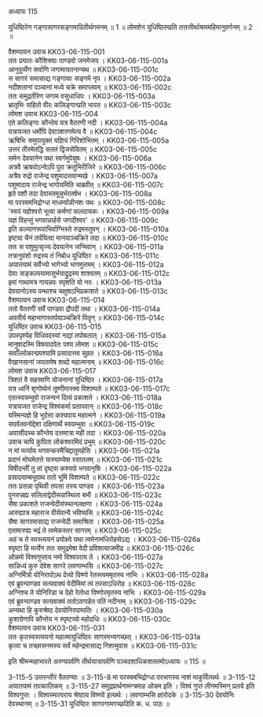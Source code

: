 अध्यायः 115

युधिष्ठिरेण गङ्गासागरसङ्गमादितीर्थगमनम् ॥ 1 ॥ लोमशेन युधिष्ठिरम्प्रति तत्तत्तीर्थाश्रममहिमानुवर्णनम् ॥ 2 ॥

वैशम्पायन उवाच 	KK03-06-115-001  
ततः प्रयातः कौशिक्याः पाण्डवो जनमेजय ।	KK03-06-115-001a  
आनुपूर्व्येण सर्वाणि जगामायतनान्यथ ॥	KK03-06-115-001c  
स सागरं समासाद्य गङ्गायाः सङ्गमे नृप ।	KK03-06-115-002a  
नदीशतानां पञ्चानां मध्ये चक्रे समाप्लवम् ॥	KK03-06-115-002c  
ततः समुद्रतीरेण जगाम वसुधाधिपः ।	KK03-06-115-003a  
भ्रातृभिः सहितो वीरः कलिङ्गान्प्रति भारत ॥	KK03-06-115-003c  
लोमश उवाच 	KK03-06-115-004  
एते कलिङ्गाः कौन्तेय यत्र वैतरणी नदी ।	KK03-06-115-004a  
यत्रायजत धर्मोपि देवाञ्शरणमेत्य वै ॥	KK03-06-115-004c  
ऋषिभिः समुपायुक्तं यज्ञियं गिरिशोभितम् ।	KK03-06-115-005a  
उत्तरं तीरमेतद्धि सततं द्विजसेवितम् ॥	KK03-06-115-005c  
समेन देवयानेन पथा स्वर्गमुपेयुषः ।	KK03-06-115-006a  
अत्रवै ऋषयोऽन्येऽपि पुरा क्रतुभिरीजिरे ॥	KK03-06-115-006c  
अत्रैव रुद्रो राजेन्द्र पशुमादत्तवान्मखे ।	KK03-06-115-007a  
पशुमादाय राजेन्द्र भागोयमिति चाब्रवीत् ॥	KK03-06-115-007c  
हृते पशौ तदा देवास्तमूचुर्भरतर्षभ ।	KK03-06-115-008a  
मा परस्वमभिद्रोग्धा माधर्म्यान्नीनशः पथः ॥	KK03-06-115-008c  
\'स्वयं यज्ञेश्वरो भूत्वा कर्मणां फलदायकः ।	KK03-06-115-009a  
यज्ञं विहन्तुं भगवान्नार्हसे जगदीश्वर\' ॥	KK03-06-115-009c  
इति कल्याणरूपाभिर्वाग्भिस्ते रुद्रमस्तुवन् ।	KK03-06-115-010a  
इष्ट्या चैनं तर्पयित्वा मानयाञ्चक्रिरे तदा ॥	KK03-06-115-010c  
ततः स पशुमुत्सृज्य देवयानेन जग्मिवान् ।	KK03-06-115-011a  
तत्रानुवंशो रुद्रस्य तं निबोध युधिष्ठिर ॥	KK03-06-115-011c  
अयातयामं सर्वेभ्यो भागेभ्यो भागमुत्तमम् ।	KK03-06-115-012a  
देवाः सङ्कल्पयामासुर्भयाद्रुद्रस्य शाश्वतम् ॥	KK03-06-115-012c  
इमां गाथामत्र गायन्नपः स्पृशति यो नरः ।	KK03-06-115-013a  
देवयानोऽस्य पन्थाश्च चक्षुषाऽभिप्रकाशते ॥	KK03-06-115-013c  
वैशम्पायन उवाच 	KK03-06-115-014  
ततो वैतरणीं सर्वे पाण्डवा द्रौपदी तथा ।	KK03-06-115-014a  
अवतीर्य महाभागास्तर्पयाञ्चक्रिरे पितॄन् ॥	KK03-06-115-014c  
युधिष्ठिर उवाच 	KK03-06-115-015  
उपस्पृश्येह विधिवदस्यां नद्यां तपोबलात् ।	KK03-06-115-015a  
मानुषादस्मि विषयादपेतः पश्य लोमश ॥	KK03-06-115-015c  
सर्वाँल्लोकान्प्रपश्यामि प्रसादात्तव सुव्रत ।	KK03-06-115-016a  
वैखानसानां जपतामेष शब्दो महात्मनाम् ॥	KK03-06-115-016c  
लोमश उवाच 	KK03-06-115-017  
त्रिशतं वै सहस्राणि योजनानां युधिष्ठिर ।	KK03-06-115-017a  
यत्र ध्वनिं शृणोष्येनं तूष्णीमास्स्व विशाम्पते ॥	KK03-06-115-017c  
एतत्स्वयम्भुवो राजन्वनं दिव्यं प्रकाशते ।	KK03-06-115-018a  
यत्रायजत राजेन्द्र विश्वकर्मा प्रतापवान् ॥	KK03-06-115-018c  
यस्मिन्यज्ञे हि भूर्दत्ता कश्यपाय महात्मने ।	KK03-06-115-019a  
सपर्वतवनोद्देशा दक्षिणार्थे स्वयम्भुवा ॥	KK03-06-115-019c  
अवासीदच्च कौन्तेय दत्तमात्रा मही तदा ।	KK03-06-115-020a  
उवाच चापि कुपिता लोकश्वरमिदं प्रभुम् ॥	KK03-06-115-020c  
न मां मर्त्याय भगवन्कस्मैचिद्दातुमर्हसि ।	KK03-06-115-021a  
प्रदानं मोघमेतत्ते यास्याम्येषा रसातलम् ॥	KK03-06-115-021c  
विषीदन्तीं तु तां दृष्ट्वा कश्यपो भगवानृषिः ।	KK03-06-115-022a  
प्रसादयाम्बभूवाथ ततो भूमिं विशाम्पते ॥	KK03-06-115-022c  
ततः प्रसन्ना पृथिवी तपसा तस्य पाण्डव ।	KK03-06-115-023a  
पुनरुन्नह्य सलिलाद्वेदीरूपास्थिता बभौ ॥	KK03-06-115-023c  
सैषा प्रकाशते राजन्वेदीसंस्थानलक्षणा ।	KK03-06-115-024a  
आरुह्यात्र महाराज वीर्यवान्वै भविष्यसि ॥	KK03-06-115-024c  
सैषा सागरमासाद्य राजन्वेदी समाश्रिता ।	KK03-06-115-025a  
एतामारुह्य भद्रं ते त्वमेकस्तर सागरम् ॥	KK03-06-115-025c  
अहं च ते स्वस्त्ययनं प्रयोक्ष्ये यथा त्वमेनामधिरोहसेऽद्य ।	KK03-06-115-026a  
स्पृष्टा हि मर्त्येन ततः समुद्रमेषा वेदी प्रविशत्याजमीढ ॥	KK03-06-115-026c  
ओन्नमो विश्वगुप्ताय नमो विश्वपराय ते ।	KK03-06-115-027a  
सान्निध्यं कुरु देवेश सागरे लवणाम्भसि ॥	KK03-06-115-027c  
अग्निर्मित्रो योनिरापोऽथ देव्यो विष्णो रेतस्त्वममृतस्य नाभिः ।	KK03-06-115-028a  
एवं ब्रुवन्पाण्डव सत्यवाक्यं वेदीमिमां त्वं तरसाऽधिरोह ॥	KK03-06-115-028c  
अग्निश्च ते योनिरिडा च देहो रेतोधा विष्णोरमृतस्य नाभिः ।	KK03-06-115-029a  
एवं ब्रुवन्पाण्डव सत्यवाक्यं ततोऽवगाहेत पतिं नदीनाम् ॥	KK03-06-115-029c  
अन्यथा हि कुरुश्रेष्ठ देवयोनिरपाम्पतिः ।	KK03-06-115-030a  
कुशाग्रेणापि कौन्तेय न स्पृष्टव्यो महोदधिः ॥	KK03-06-115-030c  
वैशम्पायन उवाच 	KK03-06-115-031  
ततः कृतस्वस्त्ययनो महात्मायुधिष्ठिरः सागरमभ्यगच्छत् ।	KK03-06-115-031a  
कृत्वा च तच्छासनमस्य सर्वं महेन्द्रमासाद्य निशामुवास ॥	KK03-06-115-031c  

इति श्रीमन्महाभारते अरण्यपर्वणि तीर्थयात्रापर्वणि पञ्चदशाधिकशततमोऽध्यायः ॥ 115 ॥

3-115-5 उत्तरन्तीरं वैतरण्याः ॥ 3-115-8 मा परस्वमभिद्रोग्धा परभागस्य नाशं माकुर्वित्यर्थः ॥ 3-115-12 अयातयामं तात्कालिकम् ॥ 3-115-27 समुद्रप्रार्थनामन्त्रमाह ओन्नम इति । विश्वं गुप्तं लीनमस्मिन् प्रलये इति विश्वगुप्तः । विश्वस्मात्पराय श्रेष्ठाय विष्णवे इत्यर्थः । लवणाम्भसि क्षारोदके ॥ 3-115-30 देवयोनिः देवस्थानम् ॥ 3-115-31 युधिष्ठिरः सागरगामगच्छदिति क. ध. पाठः ॥
